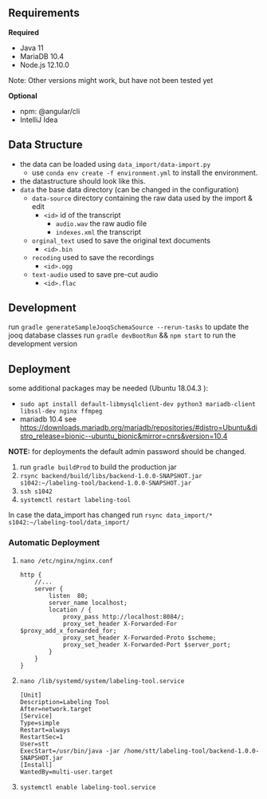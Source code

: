 ## Requirements
**Required**
* Java 11 
* MariaDB 10.4
* Node.js 12.10.0

Note: Other versions might work, but have not been tested yet

**Optional**
* npm: @angular/cli
* IntelliJ Idea
## Data Structure
* the data can be loaded using `data_import/data-import.py`
   * use `conda env create -f environment.yml` to install the environment.
* the datastructure should look like this.
* `data` the base data directory (can be changed in the configuration)
   * `data-source` directory containing the raw data used by the import & edit
      * `<id>` id of the transcript
         * `audio.wav` the raw audio file
         * `indexes.xml` the transcript
   * `orginal_text` used to save the original text documents
      * `<id>.bin`
   * `recoding` used to save the recordings
      * `<id>.ogg`
   * `text-audio` used to save pre-cut audio
      * `<id>.flac`
## Development
run `gradle generateSampleJooqSchemaSource --rerun-tasks` to update the jooq database classes
run `gradle devBootRun` && `npm start` to run the development version

## Deployment
some additional packages may be needed (Ubuntu 18.04.3 ):
* `sudo apt install default-libmysqlclient-dev python3 mariadb-client libssl-dev nginx ffmpeg`
* mariadb 10.4 see https://downloads.mariadb.org/mariadb/repositories/#distro=Ubuntu&distro_release=bionic--ubuntu_bionic&mirror=cnrs&version=10.4

**NOTE:** for deployments the default admin password should be changed.

1. run `gradle buildProd` to build the production jar
1. `rsync backend/build/libs/backend-1.0.0-SNAPSHOT.jar s1042:~/labeling-tool/backend-1.0.0-SNAPSHOT.jar`
1. `ssh s1042`
1. `systemctl restart labeling-tool`

In case the data_import has changed run `rsync data_import/* s1042:~/labeling-tool/data_import/`

### Automatic Deployment
1. `nano /etc/nginx/nginx.conf` 
    ```nginx
    http {
        //...
        server {
            listen	80;
            server_name localhost;
            location / {
                proxy_pass http://localhost:8084/;
                proxy_set_header X-Forwarded-For $proxy_add_x_forwarded_for;
                proxy_set_header X-Forwarded-Proto $scheme;
                proxy_set_header X-Forwarded-Port $server_port;
            }
        }
    }
    
    ```
1. `nano /lib/systemd/system/labeling-tool.service`
    ```
    [Unit]
    Description=Labeling Tool
    After=network.target
    [Service]
    Type=simple
    Restart=always
    RestartSec=1
    User=stt
    ExecStart=/usr/bin/java -jar /home/stt/labeling-tool/backend-1.0.0-SNAPSHOT.jar
    [Install]
    WantedBy=multi-user.target
    ```
1. `systemctl enable labeling-tool.service`
